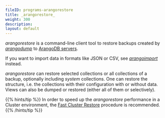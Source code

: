 ```yaml
---
fileID: programs-arangorestore
title: _arangorestore_
weight: 300
description: 
layout: default
---
```

_arangorestore_ is a command-line client tool to restore backups created by
[_arangodump_](../arangodump/) to
[ArangoDB servers](../arangodb-server/).

If you want to import data in formats like JSON or CSV, see
[_arangoimport_](../arangoimport/) instead.

_arangorestore_ can restore selected collections or all collections of a backup,
optionally including _system_ collections. One can restore the structure, i.e.
the collections with their configuration with or without data.
Views can also be dumped or restored (either all of them or selectively).


{{% hints/tip %}}
  In order to speed up the _arangorestore_ performance in a Cluster environment,
the [Fast Cluster Restore](programs-arangorestore-fast-cluster-restore)
procedure is recommended.
{{% /hints/tip %}}
